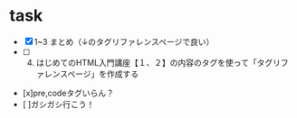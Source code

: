 # task
- [x] 1~3 まとめ（↓のタグリファレンスページで良い）
- [ ] 4. はじめてのHTML入門講座【１、２】の内容のタグを使って「タグリファレンスページ」を作成する
 - [x]pre,codeタグいらん？
 - [ ]ガシガシ行こう！